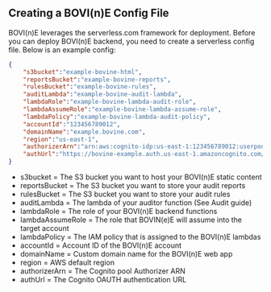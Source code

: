 Creating a BOVI(n)E Config File
---------------------------------
BOVI(n)E leverages the serverless.com framework for deployment. Before you can deploy BOVI(n)E backend, you need to create a serverless config file. Below is an example config:

```json
{
    "s3bucket":"example-bovine-html",
    "reportsBucket":"example-bovine-reports",
    "rulesBucket":"example-bovine-rules",
    "auditLambda":"example-bovine-audit-lambda",
    "lambdaRole":"example-bovine-lambda-audit-role",
    "lambdaAssumeRole":"example-bovine-lambda-assume-role",
    "lambdaPolicy":"example-bovine-lambda-audit-policy",
    "accountId":"123456789012",
    "domainName":"example.bovine.com",
    "region":"us-east-1",
    "authorizerArn":"arn:aws:cognito-idp:us-east-1:123456789012:userpool/us-east-1_1q2w3e4r",
    "authUrl":"https://bovine-example.auth.us-east-1.amazoncognito.com/login?response_type=token&client_id=123456789asdfv&redirect_uri=https://example.bovine.com/login"
}
```

* s3bucket = The S3 bucket you want to host your BOVI(n)E static content
* reportsBucket = The S3 bucket you want to store your audit reports
* rulesBucket = The S3 bucket you want to store your audit rules
* auditLambda = The lambda of your auditor function (See Audit guide)
* lambdaRole = The role of your BOVI(n)E backend functions
* lambdaAssumeRole = The role that BOVIN(e)E will assume into the target account
* lambdaPolicy = The IAM policy that is assigned to the BOVI(n)E lambdas
* accountId = Account ID of the BOVI(n)E account
* domainName = Custom domain name for the BOVI(n)E web app
* region = AWS default region
* authorizerArn = The Cognito pool Authorizer ARN
* authUrl = The Cognito OAUTH authentication URL
